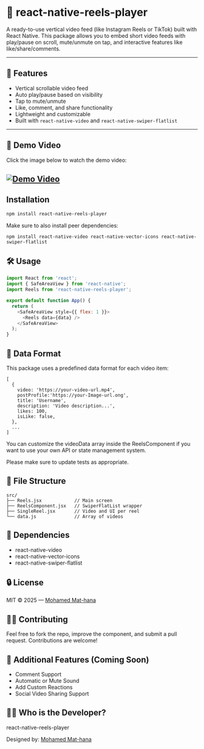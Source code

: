 # 📱 react-native-reels-player

A ready-to-use vertical video feed (like Instagram Reels or TikTok) built with React Native. This package allows you to embed short video feeds with play/pause on scroll, mute/unmute on tap, and interactive features like like/share/comments.

---
## 🚀 Features

- Vertical scrollable video feed
- Auto play/pause based on visibility
- Tap to mute/unmute
- Like, comment, and share functionality
- Lightweight and customizable
- Built with `react-native-video` and `react-native-swiper-flatlist`

---
## 🎥 Demo Video

Click the image below to watch the demo video:

[![Demo Video](https://via.placeholder.com/500x300.png?text=Click+to+Watch+Video)](https://d2j573v2dl06b0.cloudfront.net/v7j3x0%2Ffile%2F9821547da33508fd5344ad0593998ae1_a9f45b85f91fa973db42a8fe72b51b03.mp4?response-content-disposition=inline%3Bfilename%3D%229821547da33508fd5344ad0593998ae1_a9f45b85f91fa973db42a8fe72b51b03.mp4%22%3B&response-content-type=video%2Fmp4&Expires=1745185571&Signature=AGsE6H~uHH9WQ7~iGwHXL3EMCbSPEJ8YBECnZZSRBe69UCN8Y3J6kstcl8rqCKbbJlP9EFaXZVuJQTRKzsQTKf6o5uR3slqx~Q225a4iT0Ig0KJt0zKiSuTcksWwj89J4BqbPKg8V8owrDesGTb0767Znc8bfA3ar3qMPHdWg2n8Xerqr~HA9iKOF9Ra7oF5OrJ9W6yRHjTp1fJ2zN-lsyxbuEbTh-JqGOG-lGfoK-FPKpXJr2lsDNsRI6AnTjicSxoCzs2K6Gk0dT9VBxeEDoDt-HUPYv4VxynGp67WeVzXu3Vp6DtxOvdMdpjMTgjoEGMe7sLHcoBJV0fkdUuNbw__&Key-Pair-Id=APKAJT5WQLLEOADKLHBQ)
---

## Installation

 
```bash
npm install react-native-reels-player
```
Make sure to also install peer dependencies:
```
npm install react-native-video react-native-vector-icons react-native-swiper-flatlist
```

## 🛠️ Usage
 
```javascript
import React from 'react';
import { SafeAreaView } from 'react-native';
import Reels from 'react-native-reels-player';

export default function App() {
  return (
    <SafeAreaView style={{ flex: 1 }}>
      <Reels data={data} />
    </SafeAreaView>
  );
}
```

## 🧠 Data Format
This package uses a predefined data format for each video item:

```
[
  {
    video: 'https://your-video-url.mp4',
    postProfile:'https://your-Image-url.ong',
    title: 'Username',
    description: 'Video description...',
    likes: 100,
    isLike: false,
  },
  ...
]
```
You can customize the videoData array inside the ReelsComponent if you want to use your own API or state management system.

Please make sure to update tests as appropriate.

## 📁 File Structure
```
src/
├── Reels.jsx            // Main screen
├── ReelsComponent.jsx   // SwiperFlatList wrapper
├── SingleReel.jsx       // Video and UI per reel
└── data.js              // Array of videos
```
## 🧩 Dependencies
- react-native-video
- react-native-vector-icons
- react-native-swiper-flatlist



## 🔒 License

MIT © 2025 — [Mohamed Mat-hana](https://github.com/MohamedMat-hana)

## 👨‍💻 Contributing
Feel free to fork the repo, improve the component, and submit a pull request. Contributions are welcome!

## 🎨   Additional Features (Coming Soon)
- Comment Support
- Automatic or Mute Sound
- Add Custom Reactions
- Social Video Sharing Support
## 👨‍💻 Who is the Developer?
react-native-reels-player

Designed by: [Mohamed Mat-hana](https://github.com/MohamedMat-hana)
